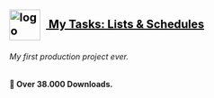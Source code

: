 <h1 id="logo"><a href="https://play.google.com/store/apps/details?id=com.stefanoskouzounis.mytasks" style= "color: black; font-size: 20px;"><img src="https://play-lh.googleusercontent.com/LuO3dPW1JXdKJZdS2mFeewDUGns0reppYDrEUyF0Rmudt6SRjh7ATApd928aEpGovjM=w240-h480-rw" alt="logo"   border-radius: 50%; style="width:55px; padding-right:2%;" align= "center"/> My Tasks: Lists & Schedules</a></h1>

###### My first production project ever.

**🏅 Over 38.000 Downloads.**

